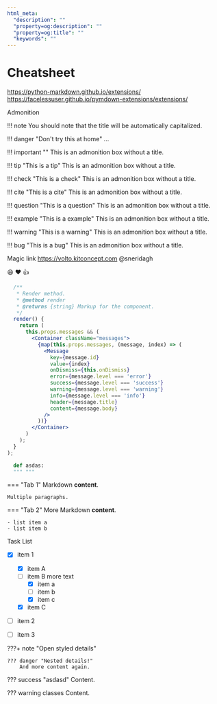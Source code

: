```yaml
---
html_meta:
  "description": ""
  "property=og:description": ""
  "property=og:title": ""
  "keywords": ""
---
```


# Cheatsheet

https://python-markdown.github.io/extensions/
https://facelessuser.github.io/pymdown-extensions/extensions/

Admonition

!!! note
    You should note that the title will be automatically capitalized.

!!! danger "Don't try this at home"
    ...

!!! important ""
    This is an admonition box without a title.

!!! tip "This is a tip"
    This is an admonition box without a title.

!!! check "This is a check"
    This is an admonition box without a title.

!!! cite "This is a cite"
    This is an admonition box without a title.

!!! question "This is a question"
    This is an admonition box without a title.

!!! example "This is a example"
    This is an admonition box without a title.

!!! warning "This is a warning"
    This is an admonition box without a title.

!!! bug "This is a bug"
    This is an admonition box without a title.

Magic link https://volto.kitconcept.com @sneridagh

:smile: :heart: :thumbsup:

```jsx hl_lines="1 3 12"
  /**
   * Render method.
   * @method render
   * @returns {string} Markup for the component.
   */
  render() {
    return (
      this.props.messages && (
        <Container className="messages">
          {map(this.props.messages, (message, index) => (
            <Message
              key={message.id}
              value={index}
              onDismiss={this.onDismiss}
              error={message.level === 'error'}
              success={message.level === 'success'}
              warning={message.level === 'warning'}
              info={message.level === 'info'}
              header={message.title}
              content={message.body}
            />
          ))}
        </Container>
      )
    );
  }
);

```

```python
  def asdas:
  """ """
```

=== "Tab 1"
    Markdown **content**.

    Multiple paragraphs.

=== "Tab 2"
    More Markdown **content**.

    - list item a
    - list item b

Task List

- [X] item 1
    * [X] item A
    * [ ] item B
        more text
        + [x] item a
        + [ ] item b
        + [x] item c
    * [X] item C
- [ ] item 2
- [ ] item 3


???+ note "Open styled details"

    ??? danger "Nested details!"
        And more content again.

??? success "asdasd"
    Content.

??? warning classes
    Content.
